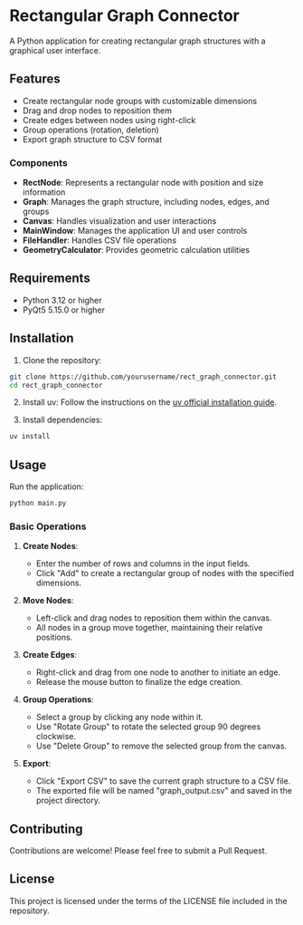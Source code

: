# Rectangular Graph Connector

A Python application for creating rectangular graph structures with a graphical user interface.

## Features

- Create rectangular node groups with customizable dimensions
- Drag and drop nodes to reposition them
- Create edges between nodes using right-click
- Group operations (rotation, deletion)
- Export graph structure to CSV format

### Components

- **RectNode**: Represents a rectangular node with position and size information
- **Graph**: Manages the graph structure, including nodes, edges, and groups
- **Canvas**: Handles visualization and user interactions
- **MainWindow**: Manages the application UI and user controls
- **FileHandler**: Handles CSV file operations
- **GeometryCalculator**: Provides geometric calculation utilities

## Requirements

- Python 3.12 or higher
- PyQt5 5.15.0 or higher

## Installation

1. Clone the repository:
```bash
git clone https://github.com/yourusername/rect_graph_connector.git
cd rect_graph_connector
```

2. Install uv:
Follow the instructions on the [uv official installation guide](https://uv-installation-guide-link).

3. Install dependencies:
```bash
uv install
```

## Usage

Run the application:
```bash
python main.py
```

### Basic Operations

1. **Create Nodes**:
   - Enter the number of rows and columns in the input fields.
   - Click "Add" to create a rectangular group of nodes with the specified dimensions.

2. **Move Nodes**:
   - Left-click and drag nodes to reposition them within the canvas.
   - All nodes in a group move together, maintaining their relative positions.

3. **Create Edges**:
   - Right-click and drag from one node to another to initiate an edge.
   - Release the mouse button to finalize the edge creation.

4. **Group Operations**:
   - Select a group by clicking any node within it.
   - Use "Rotate Group" to rotate the selected group 90 degrees clockwise.
   - Use "Delete Group" to remove the selected group from the canvas.

5. **Export**:
   - Click "Export CSV" to save the current graph structure to a CSV file.
   - The exported file will be named "graph_output.csv" and saved in the project directory.

## Contributing

Contributions are welcome! Please feel free to submit a Pull Request.

## License

This project is licensed under the terms of the LICENSE file included in the repository.